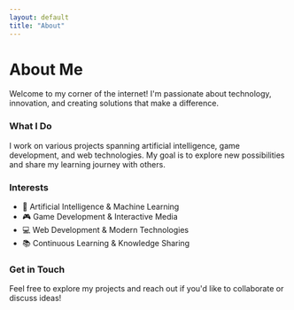 ```yaml
---
layout: default
title: "About"
---
```


# About Me

<div class="content-box">
  <p>Welcome to my corner of the internet! I'm passionate about technology, innovation, and creating solutions that make a difference.</p>
  
  <h3>What I Do</h3>
  <p>I work on various projects spanning artificial intelligence, game development, and web technologies. My goal is to explore new possibilities and share my learning journey with others.</p>
  
  <h3>Interests</h3>
  <ul>
    <li>🤖 Artificial Intelligence & Machine Learning</li>
    <li>🎮 Game Development & Interactive Media</li>
    <li>💻 Web Development & Modern Technologies</li>
    <li>📚 Continuous Learning & Knowledge Sharing</li>
  </ul>
</div>

<div class="content-box">
  <h3>Get in Touch</h3>
  <p>Feel free to explore my projects and reach out if you'd like to collaborate or discuss ideas!</p>
</div>
